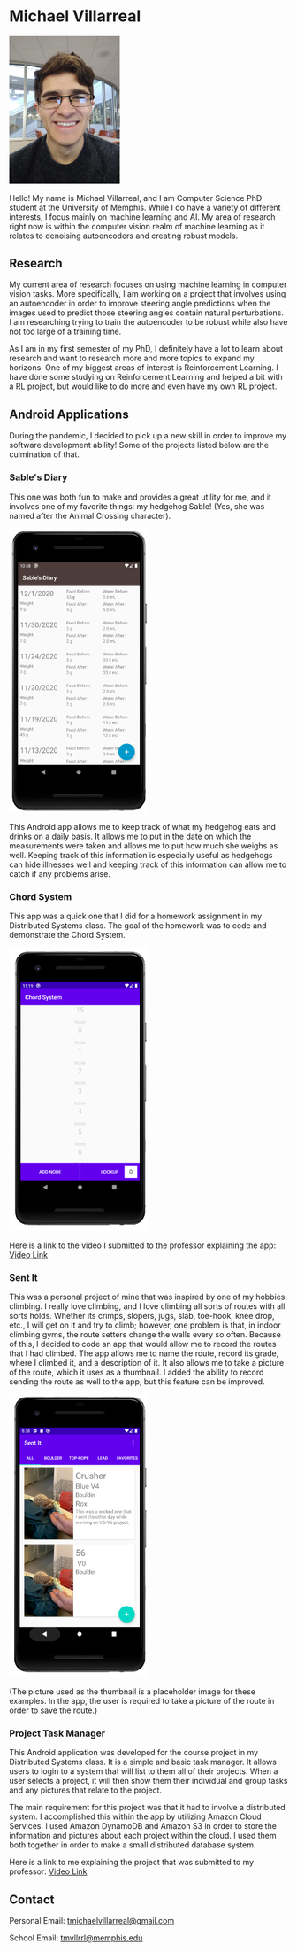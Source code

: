 # Michael Villarreal

<img src="profile_pic.jpeg" alt="drawing" width="200"/>

Hello! My name is Michael Villarreal, and I am Computer Science PhD student at the University of Memphis. While I do have a variety of different interests, I focus mainly on machine learning and AI. My area of research right now is within the computer vision realm of machine learning as it relates to denoising autoencoders and creating robust models.

## Research

My current area of research focuses on using machine learning in computer vision tasks. More specifically, I am working on a project that involves using an autoencoder in order to improve steering angle predictions when the images used to predict those steering angles contain natural perturbations. I am researching trying to train the autoencoder to be robust while also have not too large of a training time.

As I am in my first semester of my PhD, I definitely have a lot to learn about research and want to research more and more topics to expand my horizons. One of my biggest areas of interest is Reinforcement Learning. I have done some studying on Reinforcement Learning and helped a bit with a RL project, but would like to do more and even have my own RL project.

## Android Applications

During the pandemic, I decided to pick up a new skill in order to improve my software development ability! Some of the projects listed below are the culmination of that.

### Sable's Diary

This one was both fun to make and provides a great utility for me, and it involves one of my favorite things: my hedgehog Sable! (Yes, she was named after the Animal Crossing character).

<img src="sables_diary_example.png" alt="drawing" width="250"/>

This Android app allows me to keep track of what my hedgehog eats and drinks on a daily basis. It allows me to put in the date on which the measurements were taken and allows me to put how much she weighs as well. Keeping track of this information is especially useful as hedgehogs can hide illnesses well and keeping track of this information can allow me to catch if any problems arise.

### Chord System

This app was a quick one that I did for a homework assignment in my Distributed Systems class. The goal of the homework was to code and demonstrate the Chord System.

<img src="chord_system_example.png" alt="drawing" width="250"/>

Here is a link to the video I submitted to the professor explaining the app: [Video Link](https://youtu.be/XXWSQPFRaxk)

### Sent It

This was a personal project of mine that was inspired by one of my hobbies: climbing. I really love climbing, and I love climbing all sorts of routes with all sorts holds. Whether its crimps, slopers, jugs, slab, toe-hook, knee drop, etc., I will get on it and try to climb; however, one problem is that, in indoor climbing gyms, the route setters change the walls every so often. Because of this, I decided to code an app that would allow me to record the routes that I had climbed. The app allows me to name the route, record its grade, where I climbed it, and a description of it. It also allows me to take a picture of the route, which it uses as a thumbnail. I added the ability to record sending the route as well to the app, but this feature can be improved.

<img src="sent_it_example.png" alt="drawing" width="250"/>

(The picture used as the thumbnail is a placeholder image for these examples. In the app, the user is required to take a picture of the route in order to save the route.)

### Project Task Manager

This Android application was developed for the course project in my Distributed Systems class. It is a simple and basic task manager. It allows users to login to a system that will list to them all of their projects. When a user selects a project, it will then show them their individual and group tasks and any pictures that relate to the project.

The main requirement for this project was that it had to involve a distributed system. I accomplished this within the app by utilizing Amazon Cloud Services. I used Amazon DynamoDB and Amazon S3 in order to store the information and pictures about each project within the cloud. I used them both together in order to make a small distributed database system.

Here is a link to me explaining the project that was submitted to my professor: [Video Link](https://youtu.be/xkxTWye2HJ0)

## Contact

Personal Email: tmichaelvillarreal@gmail.com

School Email: tmvllrrl@memphis.edu


